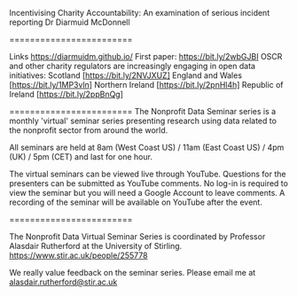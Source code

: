 
Incentivising Charity Accountability: An examination of serious incident reporting 
Dr Diarmuid McDonnell

========================

Links
https://diarmuidm.github.io/
First paper: https://bit.ly/2wbGJBI
OSCR and other charity regulators are increasingly engaging in open data initiatives:
Scotland [https://bit.ly/2NVJXUZ]
England and Wales [https://bit.ly/1MP3vln]
Northern Ireland [https://bit.ly/2pnHl4h]
Republic of Ireland [https://bit.ly/2ppBnQg]

========================
The Nonprofit Data Seminar series is a monthly 'virtual' seminar series presenting research using data related to the nonprofit sector from around the world.

All seminars are held at 8am (West Coast US) / 11am (East Coast US) / 4pm (UK) / 5pm (CET) and last for one hour.

The virtual seminars can be viewed live through YouTube. Questions for the presenters can be submitted as YouTube comments. No log-in is required to view the seminar but you will need a Google Account to leave comments. A recording of the seminar will be available on YouTube after the event.

========================

The Nonprofit Data Virtual Seminar Series is coordinated by Professor Alasdair Rutherford at the University of Stirling.
https://www.stir.ac.uk/people/255778

We really value feedback on the seminar series.  Please email me at alasdair.rutherford@stir.ac.uk
